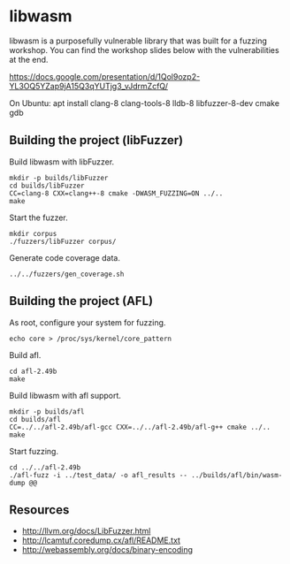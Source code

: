 # libwasm

libwasm is a purposefully vulnerable library that was built for a fuzzing workshop. You can
find the workshop slides below with the vulnerabilities at the end.

https://docs.google.com/presentation/d/1Qol9ozp2-YL3OQ5YZap9jA15Q3qYUTjg3_vJdrmZcfQ/

On Ubuntu:
    apt install clang-8 clang-tools-8 lldb-8 libfuzzer-8-dev cmake gdb

## Building the project (libFuzzer)

Build libwasm with libFuzzer.

    mkdir -p builds/libFuzzer
    cd builds/libFuzzer
    CC=clang-8 CXX=clang++-8 cmake -DWASM_FUZZING=ON ../..
    make

Start the fuzzer.

    mkdir corpus
    ./fuzzers/libFuzzer corpus/

Generate code coverage data.

    ../../fuzzers/gen_coverage.sh

## Building the project (AFL)

As root, configure your system for fuzzing.

    echo core > /proc/sys/kernel/core_pattern

Build afl.

    cd afl-2.49b
    make

Build libwasm with afl support.

    mkdir -p builds/afl
    cd builds/afl
    CC=../../afl-2.49b/afl-gcc CXX=../../afl-2.49b/afl-g++ cmake ../..
    make

Start fuzzing.

    cd ../../afl-2.49b
    ./afl-fuzz -i ../test_data/ -o afl_results -- ../builds/afl/bin/wasm-dump @@

## Resources

* http://llvm.org/docs/LibFuzzer.html
* http://lcamtuf.coredump.cx/afl/README.txt
* http://webassembly.org/docs/binary-encoding
